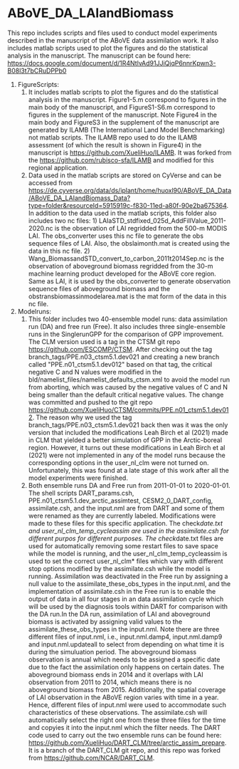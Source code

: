 # ABoVE_DA_LAIandBiomass
This repo includes scripts and files used to conduct model experiments described in the manuscript of the ABoVE data assimilation work. It also includes matlab scripts used to plot the figures and do the statistical analysis in the manuscript. The manuscript can be found here: https://docs.google.com/document/d/1R4NtlvAd91JJiQjqP6nnrKpwn3-B08l3t7bCRuDPPb0

1. FigureScripts:
     1) It includes matlab scripts to plot the figures and do the statistical analysis in the manuscript. Figure1-5.m correspond to figures in the main body of the manuscript, and FigureS1-S6.m correspond to figures in the supplement of the manuscript. Note Figure4 in the main body and FigureS3 in the supplement of the manuscript are generated by ILAMB (The International Land Model Benchmarking) not matlab scripts. The ILAMB repo used to do the ILAMB assessment (of which the result is shown in Figure4) in the manuscript is https://github.com/XueliHuo/ILAMB. It was forked from the https://github.com/rubisco-sfa/ILAMB and modified for this regional application.
     2) Data used in the matlab scripts are stored on CyVerse and can be accessed from https://de.cyverse.org/data/ds/iplant/home/huoxl90/ABoVE_DA_Data/ABoVE_DA_LAIandBiomass_Data?type=folder&resourceId=5915919c-f830-11ed-a80f-90e2ba675364. In addition to the data used in the matlab scripts, this folder also includes two nc files: 
             1) LAIaSTD_stdfixed_025d_AddFillValue_2011-2020.nc is the observation of LAI regridded from the 500-m MODIS LAI. The obs_converter uses this nc file to generate the obs sequence files of LAI. Also, the obslaimonth.mat is created using the data in this nc file.
             2) Wang_BiomassandSTD_convert_to_carbon_2011t2014Sep.nc is the observation of aboveground biomass regridded from the 30-m machine learning product developed for the ABoVE core region. Same as LAI, it is used by the obs_converter to generate observation sequence files of aboveground biomass and the obstransbiomassinmodelarea.mat is the mat form of the data in this nc file.
2. Modelruns:
     1) This folder includes two 40-ensemble model runs: data assimilation run (DA) and free run (Free). It also includes three single-ensemble runs in the SinglerunGPP for the comparison of GPP improvement. The CLM version used is a tag in the CTSM git repo https://github.com/ESCOMP/CTSM. After checking out the tag branch_tags/PPE.n03_ctsm5.1.dev021 and creating a new branch called "PPE.n01_ctsm5.1.dev012" based on that tag, the critical negative C and N values were modified in the bld/namelist_files/namelist_defaults_ctsm.xml to avoid the model run from aborting, which was caused by the negative values of C and N being smaller than the default critical negative values. The change was committed and pushed to the git repo https://github.com/XueliHuo/CTSM/commits/PPE.n01_ctsm5.1.dev012. The reason why we used the tag branch_tags/PPE.n03_ctsm5.1.dev021 back then was it was the only version that included the modifications Leah Birch et al (2021) made in CLM that yielded a better simulation of GPP in the Arctic-boreal region. However, it turns out these modifications in Leah Birch et al (2021) were not implemented in any of the model runs because the corresponding options in the user_nl_clm were not turned on. Unfortunately, this was found at a late stage of this work after all the model experiments were finished.
     2) Both ensemble runs DA and Free run from 2011-01-01 to 2020-01-01. The shell scripts DART_params.csh, PPE.n01_ctsm5.1.dev_arctic_assimtest, CESM2_0_DART_config, assimilate.csh, and the input.nml are from DART and some of them were renamed as they are currently labeled. Modifications were made to these files for this specific application. The check*date.txt and user_nl_clm_temp_cycleassim are used in the assimilate.csh for different purpos for different purposes. The check*date.txt files are used for automatically removing some restart files to save space while the model is running, and the user_nl_clm_temp_cycleassim is used to set the correct user_nl_clm* files which vary with different stop options modified by the assimilate.csh while the model is running. Assimilation was deactivated in the Free run by assigning a null value to the assimilate_these_obs_types in the input.nml, and the implementation of assimilate.csh in the Free run is to enable the output of data in all four stages in an data assimilation cycle which will be used by the diagnosis tools within DART for comparison with the DA run.In the DA run, assimilation of LAI and aboveground biomass is activated by assigning valid values to the assimilate_these_obs_types in the input.nml. Note there are three different files of input.nml, i.e., input.nml.damp4, input.nml.damp9 and input.nml.updateall to select from depending on what time it is during the simuluation period. The aboveground biomass observation is annual which needs to be assigned a specific date due to the fact the assimilation only happens on certain dates. The aboveground biomass ends in 2014 and it overlaps with LAI observation from 2011 to 2014, which means there is no aboveground biomass from 2015. Additionally, the spatial coverage of LAI observation in the ABoVE region varies with time in a year. Hence, different files of input.nml were used to accommodate such characteristics of these observations. The assimilate.csh will automatically select the right one from these three files for the time and copyies it into the input.nml which the filter needs. The DART code used to carry out the two ensemble runs can be found here: https://github.com/XueliHuo/DART_CLM/tree/arctic_assim_prepare. It is a branch of the DART_CLM git repo, and this repo was forked from https://github.com/NCAR/DART_CLM.


